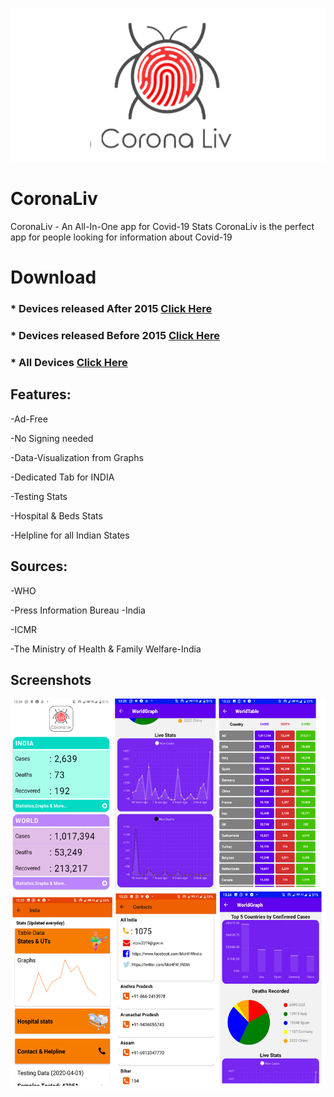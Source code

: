 ![Logo](https://github.com/AJV2018/CoronaLiv/blob/master/splash.png?raw=true)
# CoronaLiv
CoronaLiv - An All-In-One app for Covid-19 Stats  CoronaLiv is the perfect app for people looking for information about Covid-19

# Download

###  * Devices released After 2015 [Click Here](https://bit.ly/2xSfocd)
###  * Devices released Before 2015 [Click Here](https://bit.ly/34bRpRo)
###  * All Devices [Click Here](https://bit.ly/39IQNE3)
## Features:

 -Ad-Free

 -No Signing needed 

 -Data-Visualization from Graphs 

 -Dedicated Tab for INDIA 

 -Testing Stats 

 -Hospital &amp; Beds Stats 

 -Helpline for all Indian States  


## Sources: 

 -WHO

 -Press Information Bureau -India 

 -ICMR

 -The Ministry of Health &amp; Family Welfare-India

## Screenshots
![Image of Yaktocat](https://github.com/AJV2018/CoronaLiv/blob/master/Collage.png?raw=true)
